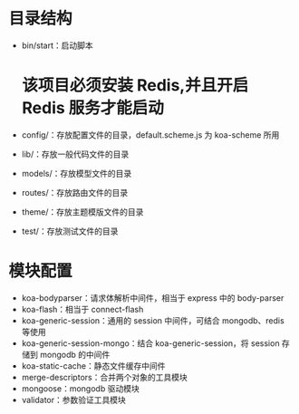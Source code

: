 # 目录结构

* bin/start：启动脚本

  # 该项目必须安装 Redis,并且开启 Redis 服务才能启动

* config/：存放配置文件的目录，default.scheme.js 为 koa-scheme 所用
* lib/：存放一般代码文件的目录
* models/：存放模型文件的目录
* routes/：存放路由文件的目录
* theme/：存放主题模版文件的目录
* test/：存放测试文件的目录

# 模块配置

* koa-bodyparser：请求体解析中间件，相当于 express 中的 body-parser
* koa-flash：相当于 connect-flash
* koa-generic-session：通用的 session 中间件，可结合 mongodb、redis 等使用
* koa-generic-session-mongo：结合 koa-generic-session，将 session 存储到 mongodb 的中间件
* koa-static-cache：静态文件缓存中间件
* merge-descriptors：合并两个对象的工具模块
* mongoose：mongodb 驱动模块
* validator：参数验证工具模块
